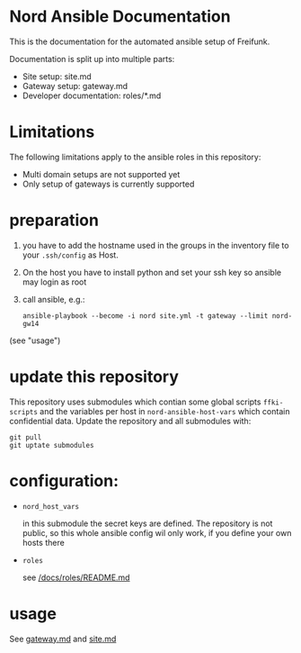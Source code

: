 Nord Ansible Documentation
==========================

This is the documentation for the automated ansible setup of Freifunk.

Documentation is split up into multiple parts:
 - Site setup: site.md
 - Gateway setup: gateway.md
 - Developer documentation: roles/*.md

# Limitations

The following limitations apply to the ansible roles in this repository:
 - Multi domain setups are not supported yet
 - Only setup of gateways is currently supported

# preparation

1. you have to add the hostname used in the groups in the inventory file to your `.ssh/config` as Host.
2. On the host you have to install python and set your ssh key so ansible may login as root
3. call ansible, e.g.:

       ansible-playbook --become -i nord site.yml -t gateway --limit nord-gw14
  (see "usage")

# update this repository

This repository uses submodules which contian some global scripts `ffki-scripts`
and the variables per host in `nord-ansible-host-vars` which contain confidential
data. Update the repository and all submodules with:

    git pull
    git uptate submodules

# configuration:

 - `nord_host_vars`

      in this submodule the secret keys are defined. The repository is not public, so
      this whole ansible config wil only work, if you define your own hosts there

 - `roles`

      see [/docs/roles/README.md](/docs/roles/README.md)

# usage

See [gateway.md](gateway.md) and [site.md](site.md)
